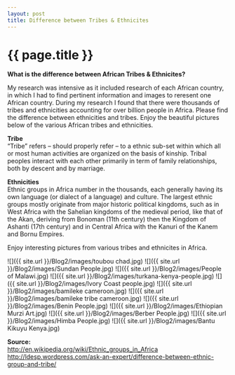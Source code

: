 ```yaml
---
layout: post
title: Difference between Tribes & Ethnicites
---
```


{{ page.title }}
================

<p class="meta">

<b>What is the difference between African Tribes & Ethnicites?</b><br />

My research was intensive as it included research of each African country, in which I had to find pertinent information and images to reresent one African country. During my research I found that there were thousands of tribes and ethnicities accounting for over billion people in Africa. Please find the difference between ethnicities and tribes. Enjoy the beautiful pictures below of the various African tribes and ethnicities.

<b>Tribe</b><br />
“Tribe” refers – should properly refer – to a ethnic sub-set within which all or most human activities are organized on the basis of kinship. Tribal peoples interact with each other primarily in term of family relationships, both by descent and by marriage. <br />

<b>Ethnicities</b><br />
Ethnic groups in Africa number in the thousands, each generally having its own language (or dialect of a language) and culture. The largest ethnic groups mostly originate from major historic political kingdoms, such as in West Africa with the Sahelian kingdoms of the medieval period, like that of the Akan, deriving from Bonoman (11th century) then the Kingdom of Ashanti (17th century) and in Central Africa with the Kanuri of the Kanem and Bornu Empires.

Enjoy interesting pictures from various tribes and ethnicites in Africa.

 ![]({{ site.url }}/Blog2/images/toubou chad.jpg)
 ![]({{ site.url }}/Blog2/images/Sundan People.jpg)
 ![]({{ site.url }}/Blog2/images/People of Malawi.jpg)
 ![]({{ site.url }}/Blog2/images/turkana-kenya-people.jpg)
 ![]({{ site.url }}/Blog2/images/Ivory Coast people.jpg)
 ![]({{ site.url }}/Blog2/images/bamileke cameroon.jpg)
 ![]({{ site.url }}/Blog2/images/bamileke tribe cameroon.jpg)
 ![]({{ site.url }}/Blog2/images/Benin People.jpg)
 ![]({{ site.url }}/Blog2/images/Ethiopian Murzi Art.jpg)
 ![]({{ site.url }}/Blog2/images/Berber People.jpg)
 ![]({{ site.url }}/Blog2/images/Himba People.jpg)
 ![]({{ site.url }}/Blog2/images/Bantu Kikuyu Kenya.jpg)


<b>Source: </b><br />
http://en.wikipedia.org/wiki/Ethnic_groups_in_Africa<br />
http://ldesp.wordpress.com/ask-an-expert/difference-between-ethnic-group-and-tribe/
